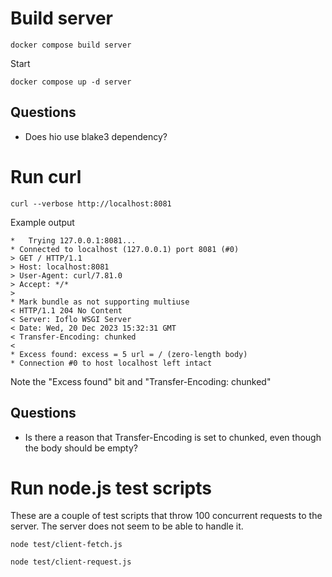 # Build server

```
docker compose build server
```

Start

```
docker compose up -d server
```

## Questions

- Does hio use blake3 dependency?

# Run curl

```
curl --verbose http://localhost:8081
```

Example output

```
*   Trying 127.0.0.1:8081...
* Connected to localhost (127.0.0.1) port 8081 (#0)
> GET / HTTP/1.1
> Host: localhost:8081
> User-Agent: curl/7.81.0
> Accept: */*
>
* Mark bundle as not supporting multiuse
< HTTP/1.1 204 No Content
< Server: Ioflo WSGI Server
< Date: Wed, 20 Dec 2023 15:32:31 GMT
< Transfer-Encoding: chunked
<
* Excess found: excess = 5 url = / (zero-length body)
* Connection #0 to host localhost left intact
```

Note the "Excess found" bit and "Transfer-Encoding: chunked"

## Questions

- Is there a reason that Transfer-Encoding is set to chunked, even though the body should be empty?

# Run node.js test scripts

These are a couple of test scripts that throw 100 concurrent requests to the server. The server does not seem to be able to handle it.

```
node test/client-fetch.js
```

```
node test/client-request.js
```
